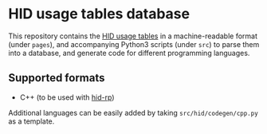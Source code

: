 # HID usage tables database

This repository contains the [HID usage tables][HUT] in a machine-readable format (under `pages`),
and accompanying Python3 scripts (under `src`) to parse them into a database,
and generate code for different programming languages.

## Supported formats

* C++ (to be used with [hid-rp][hid-rp])

Additional languages can be easily added by taking `src/hid/codegen/cpp.py` as a template.

[HUT]: https://www.usb.org/sites/default/files/hut1_22.pdf
[hid-rp]: https://github.com/IntergatedCircuits/hid-rp
